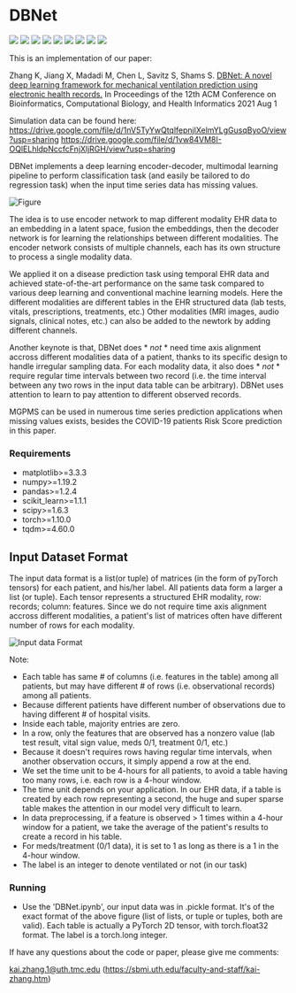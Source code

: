 # DBNet
![](https://img.shields.io/github/license/Naereen/StrapDown.js.svg)
![](https://img.shields.io/badge/python-%3E%3D3.7-green)
![](https://img.shields.io/badge/torch-%3E%3D1.10-blue)
![](https://img.shields.io/badge/numpy-%3E%3D1.19-yellow)
![](https://img.shields.io/badge/matplotlib-%3E%3D3.3-brightgreen)
![](https://img.shields.io/badge/pandas-%3E%3D1.2-green)
![](https://img.shields.io/badge/scikit__learn-%3E%3D1.1-yellowgreen)
![](https://img.shields.io/badge/scipy-%3E%3D1.6-orange)
![](https://img.shields.io/badge/tqdm-%3E%3D4.60-lightgrey)

This is an implementation of our paper: 

Zhang K, Jiang X, Madadi M, Chen L, Savitz S, Shams S. [DBNet: A novel deep learning framework for mechanical ventilation prediction using electronic health records.](https://dl.acm.org/doi/abs/10.1145/3459930.3469551) In Proceedings of the 12th ACM Conference on Bioinformatics, Computational Biology, and Health Informatics 2021 Aug 1

Simulation data can be found here: https://drive.google.com/file/d/1nV5TyYwQtqlfepnjlXelmYLgGusqByoO/view?usp=sharing
https://drive.google.com/file/d/1vw84VM8I-OQlELhldpNccfcFnjXljRGH/view?usp=sharing

DBNet implements a deep learning encoder-decoder, multimodal learning pipeline to perform classification task (and easily be tailored to do regression task) when the input time series data has missing values. 

![Figure](https://user-images.githubusercontent.com/29695346/194333875-9189daa2-fea9-49d6-86bd-67115c1f3640.PNG)

The idea is to use encoder network to map different modality EHR data to an embedding in a latent space, fusion the embeddings, then the decoder network is for learning the relationships between different modalities. The encoder network consists of multiple channels, each has its own structure to process a single modality data.

We applied it on a disease prediction task using temporal EHR data and achieved state-of-the-art performance on the same task compared to various deep learning and conventional machine learning models. Here the different modalities are different tables in the EHR structured data (lab tests, vitals, prescriptions, treatments, etc.) Other modalities (MRI images, audio signals, clinical notes, etc.) can also be added to the newtork by adding different channels.

Another keynote is that, DBNet does * *not* * need time axis alignment accross different modalities data of a patient, thanks to its specific design to handle irregular sampling data. For each modality data, it also does * *not* * require regular time intervals between two record (i.e. the time interval between any two rows in the input data table can be arbitrary). DBNet uses attention to learn to pay attention to different observed records. 

MGPMS can be used in numerous time series prediction applications when missing values exists, besides the COVID-19 patients Risk Score prediction in this paper.

### Requirements
* matplotlib>=3.3.3
* numpy>=1.19.2
* pandas>=1.2.4
* scikit_learn>=1.1.1
* scipy>=1.6.3
* torch>=1.10.0
* tqdm>=4.60.0


## Input Dataset Format
The input data format is a list(or tuple) of matrices (in the form of pyTorch tensors) for each patient, and his/her label. All patients data form a larger a list (or tuple). Each tensor represents a structured EHR modality, row: records; column: features. Since we do not require time axis alignment accross different modalities, a patient's list of matrices often have different number of rows for each modality.

![Input data Format](https://user-images.githubusercontent.com/29695346/194346856-e4d30335-a157-46b5-a021-32e9d1cf5d7e.PNG)

Note:  
- Each table has same # of columns (i.e. features in the table) among all patients, but may have different # of rows (i.e. observational records) among all patients.
- Because different patients have different number of observations due to having different # of hospital visits.
- Inside each table, majority entries are zero. 
- In a row, only the features that are observed has a nonzero value (lab test result, vital sign value, meds 0/1, treatment 0/1, etc.)
- Because it doesn't requires rows having regular time intervals, when another observation occurs, it simply append a row at the end.
- We set the time unit to be 4-hours for all patients, to avoid a table having too many rows, i.e. each row is a 4-hour window.
- The time unit depends on your application. In our EHR data, if a table is created by each row representing a second, the huge and super sparse table makes the attention in our model very difficult to learn.
- In data preprocessing, if a feature is observed > 1 times within a 4-hour window for a patient, we take the average of the patient's results to create a record in his table. 
- For meds/treatment (0/1 data), it is set to 1 as long as there is a 1 in the 4-hour window. 
- The label is an integer to denote ventilated or not (in our task)

### Running

- Use the 'DBNet.ipynb', our input data was in .pickle format. It's of the exact format of the above figure (list of lists, or tuple or tuples, both are valid). Each table is actually a PyTorch 2D tensor, with torch.float32 format. The label is a torch.long integer. 

If have any questions about the code or paper, please give me comments:

kai.zhang.1@uth.tmc.edu (https://sbmi.uth.edu/faculty-and-staff/kai-zhang.htm)
